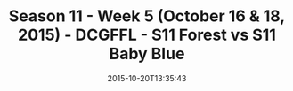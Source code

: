 ---
title: Season 11 - Week 5 (October 16 & 18, 2015) - DCGFFL - S11 Forest vs S11 Baby
  Blue
teams-score:
- team: _teams/s11-forest.md
  score: 42
- team: _teams/s11-baby-blue.md
  score: 32
mvp: Andy Larson (Forest), Justin Mezetin (Baby Blue)
game-ball: ''
season: 11
week: 5
date: '2015-10-20T13:35:43'
pageid: season-11-week-5-927-vs-931
---